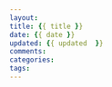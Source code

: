 ```yaml
---
layout: 
title: {{ title }}
date: {{ date }}
updated: {{ updated  }}
comments: 
categories: 
tags:
---
```

